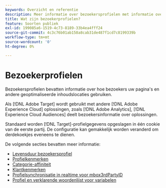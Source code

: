 ```yaml
---
keywords: Overzicht en referentie
description: Meer informatie over bezoekersprofielen met informatie over hoe bezoekers uw pagina's en andere geoptimaliseerde inhoudslocaties gebruiken.
title: Wat zijn bezoekerprofielen?
feature: Soorten publiek
exl-id: 199085a6-1519-4c73-8189-33b4ea4fff24
source-git-commit: 4c3c76b01ab158a8cab31de487f1cd7c8199339b
workflow-type: tm+mt
source-wordcount: '0'
ht-degree: 0%

---
```


# Bezoekerprofielen

Bezoekersprofielen bevatten informatie over hoe bezoekers uw pagina&#39;s en andere geoptimaliseerde inhoudslocaties gebruiken.

Als [!DNL Adobe Target] wordt gebruikt met andere [!DNL Adobe Experience Cloud] oplossingen, zoals [!DNL Adobe Analytics], [!DNL Experience Cloud Audiences] deelt bezoekersinformatie over oplossingen.

Standaard worden [!DNL Target]-profielgegevens opgeslagen in één cookie van de eerste partij. De configuratie kan gemakkelijk worden veranderd om derdekoekjes eveneens te dienen.

De volgende secties bevatten meer informatie:

- [Levensduur bezoekersprofiel](visitor-profile-lifetime.md)
- [Profielkenmerken](profile-parameters.md)
- [Categorie-affiniteit](category-affinity.md)
- [Klantkenmerken](working-with-customer-attributes.md)
- [Profielsynchronisatie in realtime voor mbox3rdPartyID](3rd-party-id.md)
- [Profiel en verklarende woordenlijst voor variabelen](variables-profiles-parameters-methods.md)
